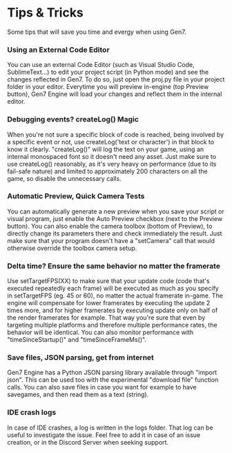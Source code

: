 # Tips & Tricks

Some tips that will save you time and evergy when using Gen7.

### Using an External Code Editor

You can use an external Code Editor (such as Visual Studio Code, SublimeText...) to edit your project script (in Python mode) and see the changes reflected in Gen7. To do so, just open the proj.py file in your project folder in your editor. Everytime you will preview in-engine (top Preview button), Gen7 Engine will load your changes and reflect them in the internal editor.

### Debugging events? createLog() Magic

When you're not sure a specific block of code is reached, being involved by a specific event or not, use createLog('text or character') in that block to know it clearly. "createLog()" will log the text on your game, using an internal monospaced font so it doesn't need any asset. Just make sure to use createLog() reasonably, as it's very heavy on performance (due to its fail-safe nature) and limited to approximately 200 characters on all the game, so disable the unnecessary calls. 

### Automatic Preview, Quick Camera Tests

You can automatically generate a new preview when you save your script or visual program, just enable the Auto Preview checkbox (next to the Preview button). You can also enable the camera toolbox (bottom of Preview), to directly change its parameters there and check immediately the result. Just make sure that your program doesn't have a "setCamera" call that would otherwise override the toolbox camera setup.

### Delta time? Ensure the same behavior no matter the framerate

Use setTargetFPS(XX) to make sure that your update code (code that's executed repeatedly each frame) will be executed as much as you specify in setTargetFPS (eg. 45 or 60), no matter the actual framerate in-game. The engine will compensate for lower framerates by executing the update 2 times more, and for higher framerates by executing update only on half of the render framerates for example.
That way you're sure that even by targeting multiple platforms and therefore multiple performance rates, the behavior will be identical.
You can also monitor performance with "timeSinceStartup()" and "timeSinceFrameMs()".

### Save files, JSON parsing, get from internet

Gen7 Engine has a Python JSON parsing library available through "import json". This can be used too with the experimental "download file" function calls.
You can also save files in case you want for example to have savegames, and then read them as a text (string).

### IDE crash logs

In case of IDE crashes, a log is written in the logs folder. That log can be useful to investigate the issue.
Feel free to add it in case of an issue creation, or in the Discord Server when seeking support.
